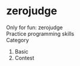 # zerojudge
Only for fun: zerojudge  
Practice programming skills  
Category  
1. Basic  
2. Contest

